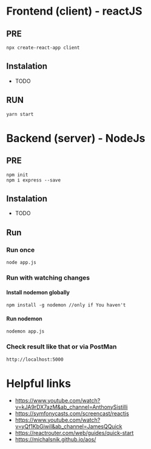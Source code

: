 
# Frontend (client) - reactJS
## PRE
```
npx create-react-app client
```

## Instalation 
- TODO

## RUN
```
yarn start
```







# Backend (server) - NodeJs
## PRE
```
npm init
npm i express --save
```

## Instalation
- TODO

## Run
### Run once
```
node app.js  
```
### Run with watching changes
#### Install nodemon globally
```
npm install -g nodemon //only if You haven't
```
#### Run nodemon
```
nodemon app.js
```
### Check result like that or via PostMan
```
http://localhost:5000
```

# Helpful links
- https://www.youtube.com/watch?v=kJA9rDX7azM&ab_channel=AnthonySistilli
- https://symfonycasts.com/screencast/reactjs
- https://www.youtube.com/watch?v=yQf1KbGiwiI&ab_channel=JamesQQuick
- https://reactrouter.com/web/guides/quick-start
- https://michalsnik.github.io/aos/